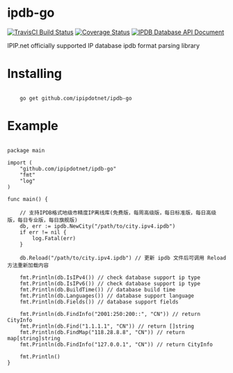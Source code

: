 # ipdb-go
[![TravisCI Build Status](https://travis-ci.org/ipipdotnet/ipdb-go.svg?branch=master)](https://travis-ci.org/ipipdotnet/ipdb-go)
[![Coverage Status](https://coveralls.io/repos/github/ipipdotnet/ipdb-go/badge.svg?branch=master)](https://coveralls.io/github/ipipdotnet/ipdb-go?branch=master)
[![IPDB Database API Document](https://godoc.org/github.com/ipipdotnet/ipdb-go?status.svg)](https://godoc.org/github.com/ipipdotnet/ipdb-go)

IPIP.net officially supported IP database ipdb format parsing library

# Installing
<code>
    go get github.com/ipipdotnet/ipdb-go
</code>

# Example
<pre>
<code>
package main

import (
	"github.com/ipipdotnet/ipdb-go"
	"fmt"
	"log"
)

func main() {

    // 支持IPDB格式地级市精度IP离线库(免费版，每周高级版，每日标准版，每日高级版，每日专业版，每日旗舰版)
	db, err := ipdb.NewCity("/path/to/city.ipv4.ipdb")
	if err != nil {
		log.Fatal(err)
	}

	db.Reload("/path/to/city.ipv4.ipdb") // 更新 ipdb 文件后可调用 Reload 方法重新加载内容

	fmt.Println(db.IsIPv4()) // check database support ip type
	fmt.Println(db.IsIPv6()) // check database support ip type
	fmt.Println(db.BuildTime()) // database build time
	fmt.Println(db.Languages()) // database support language
	fmt.Println(db.Fields()) // database support fields

	fmt.Println(db.FindInfo("2001:250:200::", "CN")) // return CityInfo
	fmt.Println(db.Find("1.1.1.1", "CN")) // return []string
	fmt.Println(db.FindMap("118.28.8.8", "CN")) // return map[string]string
	fmt.Println(db.FindInfo("127.0.0.1", "CN")) // return CityInfo

	fmt.Println()
}
</code>
</pre>